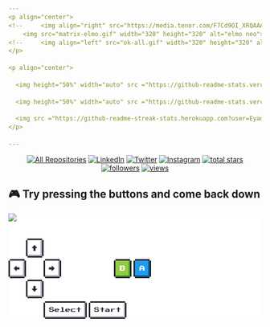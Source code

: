 ```yaml
---
<p align="center">
<!--     <img align="right" src="https://media.tenor.com/F7Cd9OI_XRQAAAAC/kid-meme.gif" width="320" height="320" alt="Cool Kid"> -->
    <img src="matrix-elmo.gif" width="320" height="320" alt="elmo neo">
<!--     <img align="left" src="ok-all.gif" width="320" height="320" alt="ok"> -->
</p>

<p align="center">

  <img height="50%" width="auto" src ="https://github-readme-stats.vercel.app/api?username=EyadTamer999&show_icons=true&count_private=true&theme=nightowl&hide_border=true&hide=issues,contribs&bg_color=00000000" alt="">

  <img height="50%" width="auto" src ="https://github-readme-stats.vercel.app/api/top-langs/?username=EyadTamer999&layout=compact&hide_border=true&theme=nightowl&bg_color=00000000&langs_count=5&" alt="">

  <img src ="https://github-readme-streak-stats.herokuapp.com?user=EyadTamer999&theme=nightowl&hide_border=true&background=FFFFFF00" alt="">
</p>

---
```


<p align="center">
  <a href="https://github.com/EyadTamer999?tab=repositories&sort=stargazers"><img alt="All Repositories" title="All Repositories" src="https://custom-icon-badges.herokuapp.com/badge/-All%20Repos-2962FF?style=for-the-badge&logoColor=white&logo=repo"/></a>
    <a href="https://www.linkedin.com/in/eyad-hassan-a31b4a237/">
        <img src="https://img.shields.io/badge/LinkedIn-0077B5?style=for-the-badge&logo=linkedin&logoColor=white" alt="LinkedIn"></a>
    <a href="https://twitter.com/EyadHassan999">
        <img src="https://img.shields.io/badge/Twitter-1DA1F2?style=for-the-badge&logo=twitter&logoColor=white" alt="Twitter"></a>
    <a href="https://www.instagram.com/eyadtamer999/">
        <img src="https://img.shields.io/badge/Instagram-E4405F?style=for-the-badge&logo=instagram&logoColor=white" alt="Instagram"></a>
    <a href="https://github.com/EyadTamer999?tab=repositories&sort=stargazers">
        <img alt="total stars" title="Total stars on GitHub" src="https://custom-icon-badges.herokuapp.com/badge/dynamic/json?logo=star&host=formatted-dynamic-badges.herokuapp.com&formatter=metric&style=for-the-badge&color=55960c&labelColor=%23488207&label=stars&query=%24.stars&url=https%3A%2F%2Fapi.github-star-counter.workers.dev%2Fuser%2FEyadTamer999"/></a>
    <a href="https://github.com/EyadTamer999?tab=followers">
        <img alt="followers" title="Follow me on Github" src="https://custom-icon-badges.herokuapp.com/github/followers/EyadTamer999?color=236ad3&labelColor=1155ba&style=for-the-badge&logo=person-add&label=Follow&logoColor=white"/></a>
    <a href="https://github.com/EyadTamer999">
        <img alt="views" title="GitHub profile views" src="https://kounter.tk/badge/EyadTamer999?label=&color=333&style=for-the-badge&cntSuffix=%20Views"/></a>
</p>

<!-- ## 📘 My top open source projects

<p align="left">
    <a href="https://github.com/EyadTamer999"><img width="25%" src="https://denvercoder1-github-readme-stats.vercel.app/api/pin/?username=EyadTamer999&repo=Enhanced-TTVDropBot&hide_border=true&bg_color=1F222E&title_color=F85D7F&icon_color=F8D866&theme=react&show_icons=false" alt="readme-typing-svg"></a>
  <a href="https://github.com/EyadTamer999/DiscordPlus"><img width="25%" src="https://denvercoder1-github-readme-stats.vercel.app/api/pin?username=EyadTamer999&repo=DiscordPlus&theme=react&bg_color=1F222E&title_color=F85D7F&icon_color=F8D866&hide_border=true&show_icons=false" alt="custom-icon-badges"></a>
</p> -->

## 🎮 Try pressing the buttons and come back down

<div style="background:white;">
<img src="https://toy.aoaoao.me/image" width="300"/> 


<br><a href="https://toy.aoaoao.me/control?button=2&callback=https://github.com/EyadTamer999"><img src="https://raw.githubusercontent.com/EyadTamer999/EyadTamer999/main/images/blank.png" width="35"/><img src="https://raw.githubusercontent.com/EyadTamer999/EyadTamer999/main/images/up.png" width="35"/></a>
<br><a href="https://toy.aoaoao.me/control?button=1&callback=https://github.com/EyadTamer999"><img src="https://raw.githubusercontent.com/EyadTamer999/EyadTamer999/main/images/left.png" width="35"/></a><img src="https://raw.githubusercontent.com/EyadTamer999/EyadTamer999/main/images/blank.png" width="35"/><a href="https://toy.aoaoao.me/control?button=0&callback=https://github.com/EyadTamer999"><img src="https://raw.githubusercontent.com/EyadTamer999/EyadTamer999/main/images/right.png" width="35"/></a><img src="https://raw.githubusercontent.com/EyadTamer999/EyadTamer999/main/images/blank.png" width="35"/><img src="https://raw.githubusercontent.com/EyadTamer999/EyadTamer999/main/images/blank.png" width="35"/><img src="https://raw.githubusercontent.com/EyadTamer999/EyadTamer999/main/images/blank.png" width="35"/><a href="https://toy.aoaoao.me/control?button=5&callback=https://github.com/EyadTamer999"><img src="https://raw.githubusercontent.com/EyadTamer999/EyadTamer999/main/images/B.png" width="35"/></a> <a href="https://toy.aoaoao.me/control?button=4&callback=https://github.com/EyadTamer999"><img src="https://raw.githubusercontent.com/EyadTamer999/EyadTamer999/main/images/A.png" width="35"/></a>
<br><a href="https://toy.aoaoao.me/control?button=3&callback=https://github.com/EyadTamer999"><img src="https://raw.githubusercontent.com/EyadTamer999/EyadTamer999/main/images/blank.png" width="35"/><img src="https://raw.githubusercontent.com/EyadTamer999/EyadTamer999/main/images/down.png" width="35"/></a>
<br><img src="https://raw.githubusercontent.com/EyadTamer999/EyadTamer999/main/images/blank.png" width="35"/><img src="https://raw.githubusercontent.com/EyadTamer999/EyadTamer999/main/images/blank.png" width="35"/><a href="https://toy.aoaoao.me/control?button=6&callback=https://github.com/EyadTamer999"><img src="https://raw.githubusercontent.com/EyadTamer999/EyadTamer999/main/images/select.png" height="35"/></a> <a href="https://toy.aoaoao.me/control?button=7&callback=https://github.com/EyadTamer999"><img src="https://raw.githubusercontent.com/EyadTamer999/EyadTamer999/main/images/start.png" height="35" /></a>
  </div>

<!---
EyadTamer999/EyadTamer999 is a ✨ special ✨ repository because its `README.md` (this file) appears on your GitHub profile.
You can click the Preview link to take a look at your changes.
--->
